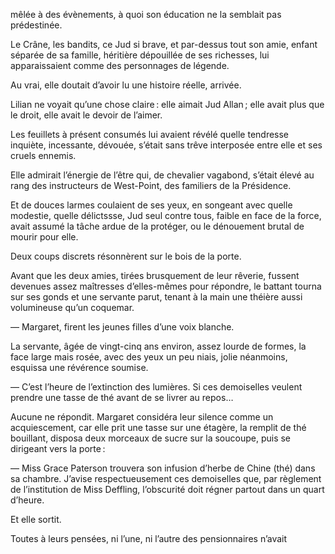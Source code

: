 mêlée à des évènements, à quoi son éducation ne la semblait pas prédestinée.

Le Crâne, les bandits, ce Jud si brave, et par-dessus tout son amie, enfant
séparée de sa famille, héritière dépouillée de ses richesses, lui
apparaissaient comme des personnages de légende.

Au vrai, elle doutait d’avoir lu une histoire réelle, arrivée.

Lilian ne voyait qu’une chose claire : elle aimait Jud Allan ; elle avait plus que le droit, elle avait le devoir de l’aimer.

Les feuillets à présent consumés lui avaient révélé quelle tendresse inquiète, incessante, dévouée, s’était sans trêve interposée entre elle et ses cruels ennemis.

Elle admirait l’énergie de l’être qui, de chevalier vagabond, s’était élevé au rang des instructeurs de West-Point, des familiers de la Présidence.

Et de douces larmes coulaient de ses yeux, en songeant avec quelle modestie, quelle délictssse, Jud seul contre tous, faible en face de la force,
avait assumé la tâche ardue de la protéger, ou le dénouement brutal de
mourir pour elle.

Deux coups discrets résonnèrent sur le bois de la porte.

Avant que les deux amies, tirées brusquement de leur rêverie, fussent
devenues assez maîtresses d’elles-mêmes pour répondre, le battant tourna
sur ses gonds et une servante parut, tenant à la main une théière aussi
volumineuse qu’un coquemar.

— Margaret, firent les jeunes filles d’une voix blanche.

La servante, âgée de vingt-cinq ans environ, assez lourde de formes, la face
large mais rosée, avec des yeux un peu niais, jolie néanmoins, esquissa une
révérence soumise.

— C’est l’heure de l’extinction des lumières. Si ces demoiselles veulent prendre une tasse de thé avant de se livrer au repos…

Aucune ne répondit. Margaret considéra leur silence comme un acquiescement,
car elle prit une tasse sur une étagère, la remplit de thé bouillant, disposa deux morceaux de sucre sur la soucoupe, puis se dirigeant vers la
porte : 

— Miss Grace Paterson trouvera son infusion d’herbe de Chine (thé) dans sa
chambre. J’avise respectueusement ces demoiselles que, par règlement de l’institution de Miss Deffling, l’obscurité doit régner partout dans un
quart d’heure.

Et elle sortit.

Toutes à leurs pensées, ni l’une, ni l’autre des pensionnaires n’avait
